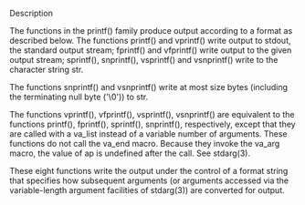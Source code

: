Description

The functions in the printf() family produce output according to a format as described below. The functions printf() and vprintf() write output to stdout, the standard output stream; fprintf() and vfprintf() write output to the given output stream; sprintf(), snprintf(), vsprintf() and vsnprintf() write to the character string str.

The functions snprintf() and vsnprintf() write at most size bytes (including the terminating null byte ('\0')) to str.

The functions vprintf(), vfprintf(), vsprintf(), vsnprintf() are equivalent to the functions printf(), fprintf(), sprintf(), snprintf(), respectively, except that they are called with a va_list instead of a variable number of arguments. These functions do not call the va_end macro. Because they invoke the va_arg macro, the value of ap is undefined after the call. See stdarg(3).

These eight functions write the output under the control of a format string that specifies how subsequent arguments (or arguments accessed via the variable-length argument facilities of stdarg(3)) are converted for output. 
